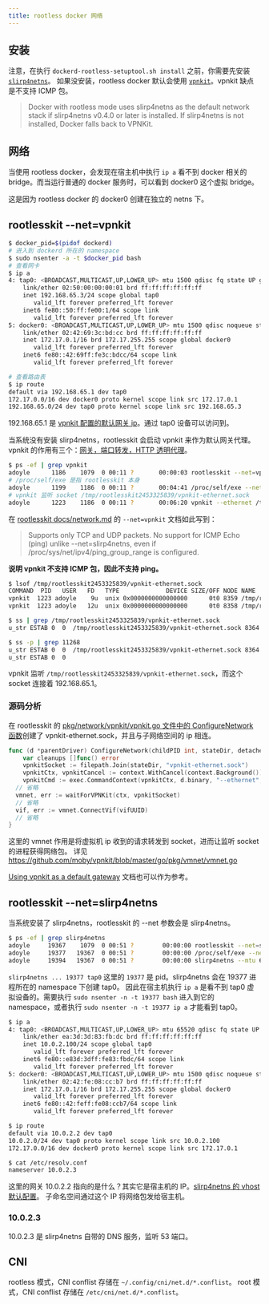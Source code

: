 ```yaml
---
title: rootless docker 网络
---
```


## 安装

注意，在执行 `dockerd-rootless-setuptool.sh install` 之前，你需要先安装 [`slirp4netns`](https://github.com/rootless-containers/slirp4netns)。
如果没安装，rootless docker 默认会使用 [`vpnkit`](https://github.com/moby/vpnkit)。vpnkit 缺点是不支持 ICMP 包。

> Docker with rootless mode uses slirp4netns as the default network stack if slirp4netns v0.4.0 or later is installed. If slirp4netns is not installed, Docker falls back to VPNKit.

## 网络

当使用 rootless docker，会发现在宿主机中执行 `ip a` 看不到 docker 相关的 bridge。而当运行普通的 docker 服务时，可以看到 docker0 这个虚拟 bridge。

这是因为 rootless docker 的 docker0 创建在独立的 netns 下。

## rootlesskit --net=vpnkit

```sh
$ docker_pid=$(pidof dockerd)
# 进入到 dockerd 所在的 namespace
$ sudo nsenter -a -t $docker_pid bash
# 查看网卡
$ ip a
4: tap0: <BROADCAST,MULTICAST,UP,LOWER_UP> mtu 1500 qdisc fq state UP group default qlen 1000
    link/ether 02:50:00:00:00:01 brd ff:ff:ff:ff:ff:ff
    inet 192.168.65.3/24 scope global tap0
       valid_lft forever preferred_lft forever
    inet6 fe80::50:ff:fe00:1/64 scope link
       valid_lft forever preferred_lft forever
5: docker0: <BROADCAST,MULTICAST,UP,LOWER_UP> mtu 1500 qdisc noqueue state UP group default
    link/ether 02:42:69:3c:bd:cc brd ff:ff:ff:ff:ff:ff
    inet 172.17.0.1/16 brd 172.17.255.255 scope global docker0
       valid_lft forever preferred_lft forever
    inet6 fe80::42:69ff:fe3c:bdcc/64 scope link
       valid_lft forever preferred_lft forever

# 查看路由表
$ ip route
default via 192.168.65.1 dev tap0
172.17.0.0/16 dev docker0 proto kernel scope link src 172.17.0.1
192.168.65.0/24 dev tap0 proto kernel scope link src 192.168.65.3
```

192.168.65.1 是 [vpnkit 配置的默认网关 ip](https://github.com/moby/vpnkit/blob/dc331cb22850be0cdd97c84a9cfecaf44a1afb6e/src/hostnet/configuration.ml#L96)。通过 tap0 设备可以访问到。

当系统没有安装 slirp4netns，rootlesskit 会启动 vpnkit 来作为默认网关代理。
vpnkit 的作用有三个：[网关，端口转发，HTTP 透明代理](https://github.com/moby/vpnkit#design)。

```sh
$ ps -ef | grep vpnkit
adoyle      1186    1079  0 00:11 ?       00:00:03 rootlesskit --net=vpnkit --mtu=1500 --slirp4netns-sandbox=auto --slirp4netns-seccomp=auto --disable-host-loopback --port-driver=builtin --copy-up=/etc --copy-up=/run --propagation=rslave /home/adoyle/bin/dockerd-rootless.sh
# /proc/self/exe 是指 rootlesskit 本身
adoyle      1199    1186  0 00:11 ?       00:04:41 /proc/self/exe --net=vpnkit --mtu=1500 --slirp4netns-sandbox=auto --slirp4netns-seccomp=auto --disable-host-loopback --port-driver=builtin --copy-up=/etc --copy-up=/run --propagation=rslave /home/adoyle/bin/dockerd-rootless.sh
# vpnkit 监听 socket /tmp/rootlesskit2453325839/vpnkit-ethernet.sock
adoyle      1223    1186  0 00:11 ?       00:06:20 vpnkit --ethernet /tmp/rootlesskit2453325839/vpnkit-ethernet.sock --mtu 1500 --host-ip 0.0.0.0
```

在 [rootlesskit docs/network.md](https://github.com/rootless-containers/rootlesskit/blob/master/docs/network.md) 的 `--net=vpnkit` 文档如此写到：

> Supports only TCP and UDP packets. No support for ICMP Echo (ping) unlike --net=slirp4netns, even if /proc/sys/net/ipv4/ping_group_range is configured.

**说明 vpnkit 不支持 ICMP 包，因此不支持 ping。**

```sh
$ lsof /tmp/rootlesskit2453325839/vpnkit-ethernet.sock
COMMAND  PID   USER   FD   TYPE             DEVICE SIZE/OFF NODE NAME
vpnkit  1223 adoyle    9u  unix 0x0000000000000000      0t0 8359 /tmp/rootlesskit2453325839/vpnkit-ethernet.sock type=STREAM
vpnkit  1223 adoyle   12u  unix 0x0000000000000000      0t0 8358 /tmp/rootlesskit2453325839/vpnkit-ethernet.sock type=STREAM

$ ss | grep /tmp/rootlesskit2453325839/vpnkit-ethernet.sock
u_str ESTAB 0  0  /tmp/rootlesskit2453325839/vpnkit-ethernet.sock 8364   * 11268

$ ss -p | grep 11268
u_str ESTAB 0  0  /tmp/rootlesskit2453325839/vpnkit-ethernet.sock 8364   * 11268
u_str ESTAB 0  0                                                         * 11268   * 8364  users:(("exe",pid=1199,fd=7))
```

vpnkit 监听 `/tmp/rootlesskit2453325839/vpnkit-ethernet.sock`，而这个 socket 连接着 192.168.65.1。

### 源码分析

在 rootlesskit 的 [pkg/network/vpnkit/vpnkit.go 文件中的 ConfigureNetwork 函数](https://github.com/rootless-containers/rootlesskit/blob/5410f69cf58d07bf0ebd1d517e590606c12345e0/pkg/network/vpnkit/vpnkit.go#L88)创建了 vpnkit-ethernet.sock，并且与子网络空间的 ip 相连。

```go
func (d *parentDriver) ConfigureNetwork(childPID int, stateDir, detachedNetNSPath string) (*messages.ParentInitNetworkDriverCompleted, func() error, error) {
	var cleanups []func() error
	vpnkitSocket := filepath.Join(stateDir, "vpnkit-ethernet.sock")
	vpnkitCtx, vpnkitCancel := context.WithCancel(context.Background())
	vpnkitCmd := exec.CommandContext(vpnkitCtx, d.binary, "--ethernet", vpnkitSocket, "--mtu", strconv.Itoa(d.mtu))
  // 省略
  vmnet, err := waitForVPNKit(ctx, vpnkitSocket)
  // 省略
  vif, err := vmnet.ConnectVif(vifUUID)
  // 省略
}
```

这里的 vmnet 作用是将虚拟机 ip 收到的请求转发到 socket，进而让监听 socket 的进程获得网络包。
详见 https://github.com/moby/vpnkit/blob/master/go/pkg/vmnet/vmnet.go

[Using vpnkit as a default gateway](https://github.com/moby/vpnkit/blob/master/docs/ethernet.md) 文档也可以作为参考。

## rootlesskit --net=slirp4netns

当系统安装了 slirp4netns，rootlesskit 的 --net 参数会是 slirp4netns。

```sh
$ ps -ef | grep slirp4netns
adoyle     19367    1079  0 00:51 ?        00:00:00 rootlesskit --net=slirp4netns --mtu=65520 --slirp4netns-sandbox=auto --slirp4netns-seccomp=auto --disable-host-loopback --port-driver=builtin --copy-up=/etc --copy-up=/run --propagation=rslave /home/adoyle/bin/dockerd-rootless.sh
adoyle     19377   19367  0 00:51 ?        00:00:00 /proc/self/exe --net=slirp4netns --mtu=65520 --slirp4netns-sandbox=auto --slirp4netns-seccomp=auto --disable-host-loopback --port-driver=builtin --copy-up=/etc --copy-up=/run --propagation=rslave /home/adoyle/bin/dockerd-rootless.sh
adoyle     19394   19367  0 00:51 ?        00:00:00 slirp4netns --mtu 65520 -r 3 --disable-host-loopback --enable-sandbox --enable-seccomp 19377 tap0
```

`slirp4netns ... 19377 tap0` 这里的 `19377` 是 pid。slirp4netns 会在 19377 进程所在的 namespace 下创建 tap0。
因此在宿主机执行 `ip a` 是看不到 tap0 虚拟设备的。需要执行 `sudo nsenter -n -t 19377 bash` 进入到它的 namespace，或者执行 `sudo nsenter -n -t 19377 ip a` 才能看到 tap0。

```sh
$ ip a
4: tap0: <BROADCAST,MULTICAST,UP,LOWER_UP> mtu 65520 qdisc fq state UP group default qlen 1000
    link/ether ea:3d:3d:83:fb:dc brd ff:ff:ff:ff:ff:ff
    inet 10.0.2.100/24 scope global tap0
       valid_lft forever preferred_lft forever
    inet6 fe80::e83d:3dff:fe83:fbdc/64 scope link
       valid_lft forever preferred_lft forever
5: docker0: <BROADCAST,MULTICAST,UP,LOWER_UP> mtu 1500 qdisc noqueue state UP group default
    link/ether 02:42:fe:08:cc:b7 brd ff:ff:ff:ff:ff:ff
    inet 172.17.0.1/16 brd 172.17.255.255 scope global docker0
       valid_lft forever preferred_lft forever
    inet6 fe80::42:feff:fe08:ccb7/64 scope link
       valid_lft forever preferred_lft forever
```

```sh
$ ip route
default via 10.0.2.2 dev tap0
10.0.2.0/24 dev tap0 proto kernel scope link src 10.0.2.100
172.17.0.0/16 dev docker0 proto kernel scope link src 172.17.0.1

$ cat /etc/resolv.conf
nameserver 10.0.2.3
```

这里的网关 10.0.2.2 指向的是什么？其实它是宿主机的 IP。[slirp4netns 的 vhost 默认配置](https://github.com/rootless-containers/slirp4netns/blob/462be177a5282a7dc76b2308a55b745ef9d50d2d/slirp4netns.1.md#description)。
子命名空间通过这个 IP 将网络包发给宿主机。

### 10.0.2.3

10.0.2.3 是 slirp4netns 自带的 DNS 服务，监听 53 端口。

## CNI

rootless 模式，CNI conflist 存储在 `~/.config/cni/net.d/*.conflist`。
root 模式，CNI conflist 存储在 `/etc/cni/net.d/*.conflist`。
